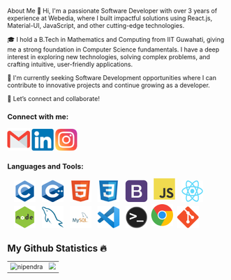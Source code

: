 About Me
👋 Hi, I'm a passionate Software Developer with over 3 years of experience at Webedia, where I built impactful solutions using React.js, Material-UI, JavaScript, and other cutting-edge technologies.

🎓 I hold a B.Tech in Mathematics and Computing from IIT Guwahati, giving me a strong foundation in Computer Science fundamentals. I have a deep interest in exploring new technologies, solving complex problems, and crafting intuitive, user-friendly applications.

🚀 I'm currently seeking Software Development opportunities where I can contribute to innovative projects and continue growing as a developer.

📩 Let’s connect and collaborate!

### Connect with me:
<a href="mailto:nipendra.dakshana15@gmail.com" target="_blank"><img src="https://github.com/nipendra/nipendra/blob/main/icons/gmail.png" width="52" alt="Email"></a>
<a href="https://linkedin.com/in/nipendra" target="_blank"><img src="https://github.com/nipendra/nipendra/blob/main/icons/linkedin.png" width="50" alt="LinkedIn"></a>
<a href="https://instagram.com/nip_endra" target="_blank"><img src="https://github.com/nipendra/nipendra/blob/main/icons/instagram.png" width="50" alt="Instagram"></a>

### Languages and Tools:

<div align="left" style="margin:10px">
  
<img src="https://github.com/nipendra/nipendra/blob/main/icons/c-original.svg?raw=true" height="50" width="50" style="vertical-align:top; margin:5px">
<img src="https://github.com/nipendra/nipendra/blob/main/icons/c++.png?raw=true" height="50" width="50" style="vertical-align:top; margin:5px" >
<img src="https://github.com/nipendra/nipendra/blob/main/icons/html.svg?raw=true" height="50" width="50" style="vertical-align:top; margin:5px">
<img src="https://github.com/nipendra/nipendra/blob/main/icons/css.svg?raw=true" height="50" width="50" style="vertical-align:top; margin:5px">
<img src="https://github.com/nipendra/nipendra/blob/main/icons/bootstrap.png?raw=true" height="50" width="50" style="vertical-align:top; margin:5px">
<img src="https://github.com/nipendra/nipendra/blob/main/icons/js.svg?raw=true" height="50" width="50" style="vertical-align:top; margin-left:5px; margin-right:5px">
<img src="https://github.com/nipendra/nipendra/blob/main/icons/react.png?raw=true" height="50" width="50" style="vertical-align:top; margin:5px">
<img src="https://github.com/nipendra/nipendra/blob/main/icons/node.jpeg?raw=true" height="50" width="50" style="vertical-align:top; margin:5px">
<img src="https://github.com/nipendra/nipendra/blob/main/icons/sql.svg?raw=true" height="50" width="50" style="vertical-align:top; margin:5px">
<img src="https://github.com/nipendra/nipendra/blob/main/icons/mysql.png?raw=true" height="50" width="50" style="vertical-align:top; margin:5px">
<img src="https://github.com/nipendra/nipendra/blob/main/icons/vs.png?raw=true" height="50" width="50" style="vertical-align:top; margin:5px">
<img src="https://github.com/nipendra/nipendra/blob/main/icons/terminal.png?raw=true" height="50" width="50" style="vertical-align:top; margin:5px">
<img src="https://github.com/nipendra/nipendra/blob/main/icons/chrome.png?raw=true" height="50" width="50" style="vertical-align:top; margin:5px>
<img src="https://github.com/nipendra/nipendra/blob/main/icons/github.png?raw=true" height="50" width="50" style="vertical-align:top; margin:5px">
<img src="https://github.com/nipendra/nipendra/blob/main/icons/git.svg?raw=true" height="50" width="50" style="vertical-align:top; margin:5px">
</div>

<h2 align="left">My Github Statistics 🔥</h2> 
<table>
    <tr>
        <td> <img src="https://github-readme-stats.vercel.app/api?username=nipendra&show_icons=true&theme=radical" alt="nipendra" /></td>
        <td><img src="https://github-readme-stats.vercel.app/api/top-langs/?username=nipendra&layout=compact&hide=perl"</td>
    </tr>
</table>

